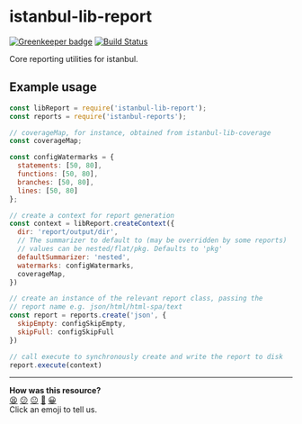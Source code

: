 # istanbul-lib-report

[![Greenkeeper badge](https://badges.greenkeeper.io/istanbuljs/istanbul-lib-report.svg)](https://greenkeeper.io/)
[![Build Status](https://travis-ci.org/istanbuljs/istanbul-lib-report.svg?branch=master)](https://travis-ci.org/istanbuljs/istanbul-lib-report)

Core reporting utilities for istanbul.

## Example usage

```js
const libReport = require('istanbul-lib-report');
const reports = require('istanbul-reports');

// coverageMap, for instance, obtained from istanbul-lib-coverage
const coverageMap;

const configWatermarks = {
  statements: [50, 80],
  functions: [50, 80],
  branches: [50, 80],
  lines: [50, 80]
};

// create a context for report generation
const context = libReport.createContext({
  dir: 'report/output/dir',
  // The summarizer to default to (may be overridden by some reports)
  // values can be nested/flat/pkg. Defaults to 'pkg'
  defaultSummarizer: 'nested',
  watermarks: configWatermarks,
  coverageMap,
})

// create an instance of the relevant report class, passing the
// report name e.g. json/html/html-spa/text
const report = reports.create('json', {
  skipEmpty: configSkipEmpty,
  skipFull: configSkipFull
})

// call execute to synchronously create and write the report to disk
report.execute(context)
```


<!-- BEGIN GENERATED SECTION DO NOT EDIT -->

---

**How was this resource?**  
[😫](https://airtable.com/shrUJ3t7KLMqVRFKR?prefill_Repository=makersacademy/javascript-web-applications&prefill_File=resources/example-3/node_modules/istanbul-lib-report/README.md&prefill_Sentiment=😫) [😕](https://airtable.com/shrUJ3t7KLMqVRFKR?prefill_Repository=makersacademy/javascript-web-applications&prefill_File=resources/example-3/node_modules/istanbul-lib-report/README.md&prefill_Sentiment=😕) [😐](https://airtable.com/shrUJ3t7KLMqVRFKR?prefill_Repository=makersacademy/javascript-web-applications&prefill_File=resources/example-3/node_modules/istanbul-lib-report/README.md&prefill_Sentiment=😐) [🙂](https://airtable.com/shrUJ3t7KLMqVRFKR?prefill_Repository=makersacademy/javascript-web-applications&prefill_File=resources/example-3/node_modules/istanbul-lib-report/README.md&prefill_Sentiment=🙂) [😀](https://airtable.com/shrUJ3t7KLMqVRFKR?prefill_Repository=makersacademy/javascript-web-applications&prefill_File=resources/example-3/node_modules/istanbul-lib-report/README.md&prefill_Sentiment=😀)  
Click an emoji to tell us.

<!-- END GENERATED SECTION DO NOT EDIT -->
